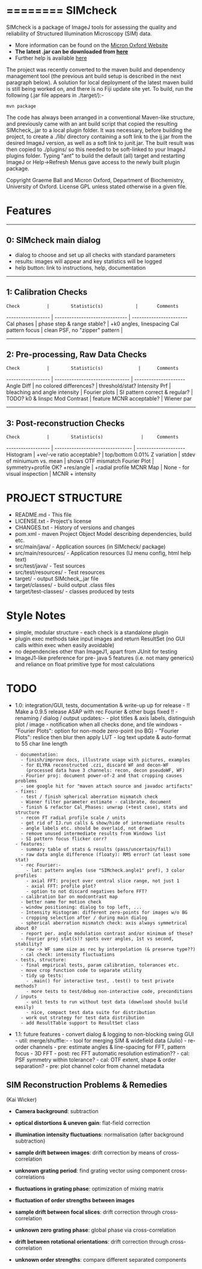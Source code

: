 ========
SIMcheck
========

SIMcheck is a package of ImageJ tools for assessing the quality and
reliability of Structured Illumination Microscopy (SIM) data.

* More information can be found on the 
[Micron Oxford Website](http://www.micron.ox.ac.uk/software/SIMCheck.shtml)
* **The latest .jar can be downloaded from
[here](http://www.micron.ox.ac.uk/microngroup/software/SIMcheck_.jar)**
* Further help is available
[here](http://www.micron.ox.ac.uk/microngroup/software/SIMcheck.html)

The project was recently converted to the maven build and dependency
management tool (the previous ant build setup is described in the 
next paragraph below). A solution for local deployment of the latest
maven build is still being worked on, and there is no Fiji update site
yet. To build, run the following (.jar file appears in ./target/):-

    mvn package


The code has always been arranged in a conventional Maven-like structure,
and previously came with an ant build script that copied the resulting
SIMcheck_.jar to a local plugin folder. It was necessary, before building
the project, to create a ./lib/ directory containing a soft link to the
ij.jar from the desired ImageJ version, as well as a soft link to junit.jar.
The built result was then copied to ./plugins/ so this needed to be
soft-linked to your ImageJ plugins folder. Typing "ant" to build the
default (all) target and restarting ImageJ or Help->Refresh Menus gave
access to the newly built plugin package.

Copyright Graeme Ball and Micron Oxford, Department of Biochemistry, 
University of Oxford. License GPL unless stated otherwise in a given file.


Features
========

-----------------------
0: SIMcheck main dialog
-----------------------

- dialog to choose and set up all checks with standard parameters
- results: images will appear and key statistics will be logged
- help button: link to instructions, help, documentation

---------------------
1: Calibration Checks
---------------------

    Check          |        Statistic(s)            |       Comments
------------------ | ------------------------------ | -----------------------
 Cal phases        | phase step & range stable?     | +k0 angles, linespacing
 Cal pattern focus | clean PSF, no "zipper" pattern | 

----------------------------------
2: Pre-processing, Raw Data Checks
----------------------------------

    Check          |        Statistic(s)             |      Comments
------------------ | ------------------------------- | ---------------------
 Angle Diff    |  no colored differences?        |    threshold/stat?
 Intensity Prf |  bleaching and angle intensity  |
 Fourier plots |  SI pattern correct & regular?  |    TODO? k0 & linspc
 Mod Contrast  |  feature MCNR acceptable?       |    Wiener par

-----------------------------
3: Post-reconstruction Checks
-----------------------------

    Check          |        Statistic(s)              |     Comments
------------------ | -------------------------------- | --------------------
 Histogram     |  +ve/-ve ratio acceptable?       | top/bottom 0.01%
 Z variation   |  stdev of miniumum vs. mean      | shows OTF mismatch
 Fourier Plot  |  symmetry+profile OK? +res/angle | +radial profile
 MCNR Map      |  None - for visual inspection    | MCNR + intensity


PROJECT STRUCTURE
=================

- README.md - This file
- LICENSE.txt - Project's license
- CHANGES.txt  - History of versions and changes
- pom.xml - maven Project Object Model describing dependencies, build etc.
- src/main/java/ - Application sources (in SIMcheck/ package)
- src/main/resources/ - Application resources (IJ menu config, html help text)
- src/test/java/ - Test sources
- src/test/resources/ - Test resources
- target/ - output SIMcheck_.jar file
- target/classes/ - build output .class files
- target/test-classes/ - classes produced by tests


Style Notes
===========

* simple, modular structure - each check is a standalone plugin
* plugin exec methods take input images and return ResultSet
  (no GUI calls within exec when easily avoidable)
* no dependencies other than ImageJ1, apart from JUnit for testing
* ImageJ1-like preference for pre- java 5 features (i.e. not many generics)
  and reliance on float primitive type for most calculations


TODO
====

* 1.0: integration/GUI, tests, documentation & write-up up for release
      - !! Make a 0.9.5 release ASAP with rec Fourier & other bugs fixed !!
        - renaming / dialog / output updates:-
          - plot titles & axis labels, distinguish plot / image
        - notification when all checks done, and tile windows
        - "Fourier Plots": option for non-mode zero-point (no BG)
        - "Fourier Plots": reslice then blur then apply LUT
        - log text update & auto-format to 55 char line length

      - documentation: 
        - finish/improve docs, illustrate usage with pictures, examples
        - for ELYRA reconstructed .czi, discard WF and decon-WF
          (processed data have 3 channels: recon, decon pseudoWF, WF)
        - Fourier proj: document power-of-2 and that cropping causes problems
        - see google hit for "maven attach source and javadoc artifacts"
      - fixes:
        - test / finish spherical aberration mismatch check
        - Wiener filter parameter estimate - calibrate, document
        - finish & refactor Cal_Phases: unwrap (+test case), stats and structure
        - recon FT radial profile scale / units
        - get rid of IJ.run calls & show/hide of intermediate results 
        - angle labels etc. should be overlaid, not drawn
        - remove unused intermediate results from Windows list
        - SI pattern focus flicker corr?
      - features:
        - summary table of stats & results (pass/uncertain/fail)
        - raw data angle difference (floaty): RMS error? (at least some stat)
        - rec Fourier:-
          - lat: pattern angles (use "SIMcheck.angle1" pref), 3 color profiles
          - axial FFT: project over central slice range, not just 1
          - axial FFT: profile plot?
          - option to not discard negatives before FFT?
        - calibration bar on modcontrast map
        - better name for motion check
        - window positioning: dialog to top left, ...
        - Intensity Histogram: different zero-points for images w/o BG
        - cropping selection after / during main dialog
        - spherical aberration mismatch check: axis always symmetrical about 0?
        - report per. angle modulation contrast and/or minimum of these?
        - Fourier proj stat(s)? spots over angles, 1st vs second, stability?
        - raw -> WF same size as rec by interpolation (& preserve type??)
        - cal check: intensity fluctuations
      - tests, structure:
        - final empirical tests, param calibration, tolerances etc.
        - move crop function code to separate utility
        - tidy up tests:
          - .main() for interactive test, .test() to test private methods?
          - more tests to test/debug non-interactive code, preconditions / inputs
          - unit tests to run without test data (download should build easily)
          - nice, compact test data suite for distribution
        - work out strategy for test data distribution
        - add ResultTable support to ResultSet class

* 1.1: future features
      - convert dialog & logging to non-blocking swing GUI
      - util: merge/shuffle:-
        - tool for merging SIM & widefield data (Julio)
        - re-order channels
      - pre: estimate angles & line-spacing for FFT, pattern focus
      - 3D FFT
      - post: rec FFT automatic resolution estimation??
      - cal: PSF symmetry within tolerance?
      - cal: OTF extent, shape & order separation?
      - pre: plot channel color from channel metadata


SIM Reconstruction Problems & Remedies 
--------------------------------------
(Kai Wicker)

- **Camera background**: subtraction

- **optical distortions & uneven gain**: flat-field correction

- **illumination intensity fluctuations**: normalisation (after background subtraction)

- **sample drift between images**: drift correction by means of cross-correlation

- **unknown grating period**: find grating vector using component cross-correlations

- **fluctuations in grating phase**: optimization of mixing matrix

- **fluctuation of order strengths between images**

- **sample drift between focal slices**: drift correction through cross-correlation

- **unknown zero grating phase**: global phase via cross-correlation

- **drift between rotational orientations**: drift correction through cross-correlation

- **unknown order strengths**: compare different separated components
